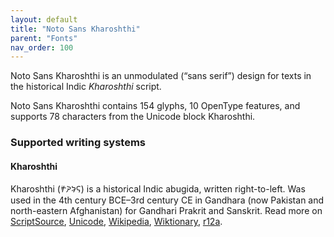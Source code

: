 ```yaml
---
layout: default
title: "Noto Sans Kharoshthi"
parent: "Fonts"
nav_order: 100
---
```

Noto Sans Kharoshthi is an unmodulated (“sans serif”) design for texts in the historical Indic _Kharoshthi_ script. 

Noto Sans Kharoshthi contains 154 glyphs, 10 OpenType features, and supports 78 characters from the Unicode block Kharoshthi.


### Supported writing systems


#### Kharoshthi

Kharoshthi (<span class='autonym'>𐨑𐨪𐨆𐨯𐨠𐨁</span>) is a historical Indic abugida, written right-to-left. Was used in the 4th century BCE–3rd century CE in Gandhara (now Pakistan and north-eastern Afghanistan) for Gandhari Prakrit and Sanskrit. Read more on [ScriptSource](https://scriptsource.org/scr/Khar), [Unicode](https://www.unicode.org/versions/Unicode13.0.0/ch14.pdf#G38474), [Wikipedia](https://en.wikipedia.org/wiki/ISO_15924:Khar), [Wiktionary](https://en.wiktionary.org/wiki/Category:Kharoshthi_script), [r12a](https://r12a.github.io/scripts/links?iso=Khar).

